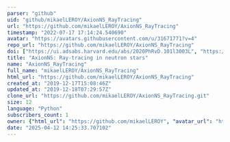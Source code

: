 ```yaml
---
parser: "github"
uid: "github/mikaelLEROY/AxionNS_RayTracing"
url: "https://github.com/mikaelLEROY/AxionNS_RayTracing"
timestamp: "2022-07-17 17:14:24.540690"
avatar: "https://avatars.githubusercontent.com/u/31671771?v=4"
repo_url: "https://github.com/mikaelLEROY/AxionNS_RayTracing"
doi: ["https://ui.adsabs.harvard.edu/abs/2020PhRvD.101l3003L", "https://ui.adsabs.harvard.edu/abs/2020ascl.soft06009L/abstract"]
title: "AxionNS: Ray-tracing in neutron stars"
name: "AxionNS_RayTracing"
full_name: "mikaelLEROY/AxionNS_RayTracing"
html_url: "https://github.com/mikaelLEROY/AxionNS_RayTracing"
created_at: "2019-12-17T15:08:46Z"
updated_at: "2019-12-18T07:29:57Z"
clone_url: "https://github.com/mikaelLEROY/AxionNS_RayTracing.git"
size: 12
language: "Python"
subscribers_count: 1
owner: {"html_url": "https://github.com/mikaelLEROY", "avatar_url": "https://avatars.githubusercontent.com/u/31671771?v=4", "login": "mikaelLEROY", "type": "User"}
date: "2025-04-12 14:25:33.707102"
---
```

